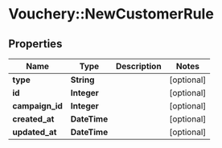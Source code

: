 # Vouchery::NewCustomerRule

## Properties
Name | Type | Description | Notes
------------ | ------------- | ------------- | -------------
**type** | **String** |  | [optional] 
**id** | **Integer** |  | [optional] 
**campaign_id** | **Integer** |  | [optional] 
**created_at** | **DateTime** |  | [optional] 
**updated_at** | **DateTime** |  | [optional] 


